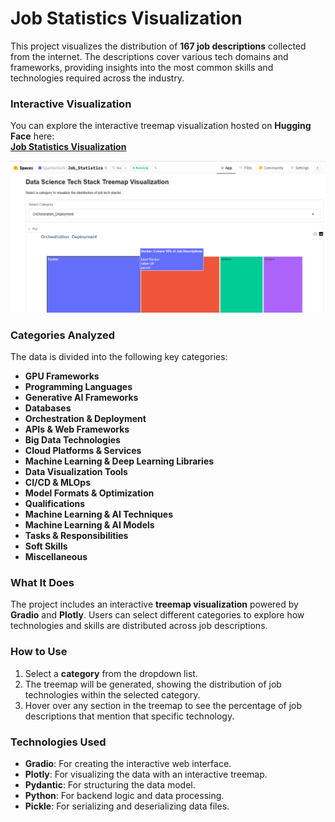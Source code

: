 # Job Statistics Visualization

This project visualizes the distribution of **167 job descriptions** collected from the internet. The descriptions cover various tech domains and frameworks, providing insights into the most common skills and technologies required across the industry.

### **Interactive Visualization**

You can explore the interactive treemap visualization hosted on **Hugging Face** here:  
[**Job Statistics Visualization**](https://huggingface.co/spaces/SparkleDark/Job_Statistics)

![Orchestration Tools Example Vizualization](VizShot.png)

### **Categories Analyzed**

The data is divided into the following key categories:

- **GPU Frameworks**
- **Programming Languages**
- **Generative AI Frameworks**
- **Databases**
- **Orchestration & Deployment**
- **APIs & Web Frameworks**
- **Big Data Technologies**
- **Cloud Platforms & Services**
- **Machine Learning & Deep Learning Libraries**
- **Data Visualization Tools**
- **CI/CD & MLOps**
- **Model Formats & Optimization**
- **Qualifications**
- **Machine Learning & AI Techniques**
- **Machine Learning & AI Models**
- **Tasks & Responsibilities**
- **Soft Skills**
- **Miscellaneous**

### **What It Does**

The project includes an interactive **treemap visualization** powered by **Gradio** and **Plotly**. Users can select different categories to explore how technologies and skills are distributed across job descriptions.

### **How to Use**

1. Select a **category** from the dropdown list.
2. The treemap will be generated, showing the distribution of job technologies within the selected category.
3. Hover over any section in the treemap to see the percentage of job descriptions that mention that specific technology.



### **Technologies Used**

- **Gradio**: For creating the interactive web interface.
- **Plotly**: For visualizing the data with an interactive treemap.
- **Pydantic**: For structuring the data model.
- **Python**: For backend logic and data processing.
- **Pickle**: For serializing and deserializing data files.
